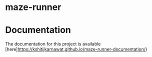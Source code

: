 # maze-runner

# Documentation
The documentation for this project is available [here]https://kshitijkarnawat.github.io/maze-runner-documentation/)
